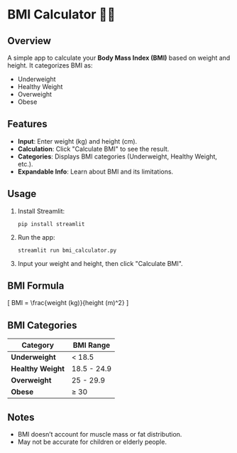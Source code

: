# BMI Calculator 🏋️‍♀️

## Overview
A simple app to calculate your **Body Mass Index (BMI)** based on weight and height. It categorizes BMI as:
- Underweight
- Healthy Weight
- Overweight
- Obese


## Features
- **Input**: Enter weight (kg) and height (cm).
- **Calculation**: Click "Calculate BMI" to see the result.
- **Categories**: Displays BMI categories (Underweight, Healthy Weight, etc.).
- **Expandable Info**: Learn about BMI and its limitations.


## Usage
1. Install Streamlit:
   ```
   pip install streamlit
   ```
2. Run the app:
   ```
   streamlit run bmi_calculator.py
   ```
3. Input your weight and height, then click "Calculate BMI".


## BMI Formula
\[
BMI = \frac{weight (kg)}{height (m)^2}
\]


## BMI Categories

| Category       | BMI Range  |
|----------------|------------|
| **Underweight** | < 18.5     |
| **Healthy Weight** | 18.5 - 24.9 |
| **Overweight** | 25 - 29.9  |
| **Obese**      | ≥ 30       |


## Notes
- BMI doesn’t account for muscle mass or fat distribution.
- May not be accurate for children or elderly people.
